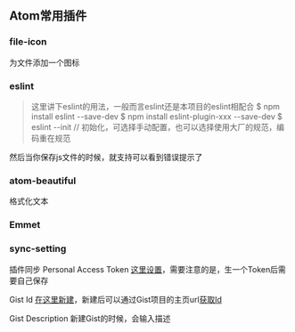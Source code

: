 ## Atom常用插件

### file-icon
为文件添加一个图标

### eslint
> 这里讲下eslint的用法，一般而言eslint还是本项目的eslint相配合
> $ npm install eslint --save-dev
> $ npm install eslint-plugin-xxx --save-dev
> $ eslint --init // 初始化，可选择手动配置，也可以选择使用大厂的规范，编码重在规范

然后当你保存js文件的时候，就支持可以看到错误提示了

### atom-beautiful
格式化文本

### Emmet

### sync-setting
插件同步
Personal Access Token
[这里设置](https://github.com/settings/tokens)，需要注意的是，生一个Token后需要自己保存

Gist Id
[在这里新建](https://gist.github.com/)，新建后可以通过Gist项目的主页url[获取Id](https://gist.github.com/LingYanSi/df976d98e098c1ee74e570c2d17a2726)

Gist Description
新建Gist的时候，会输入描述
